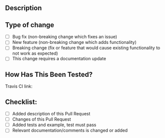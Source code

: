 ## Description
<!--
YOU ARE WELCOME TO CREATE PULL REQUEST!

Please include a summary of the change and which issue is fixed. Please also include relevant motivation and context. List any dependencies that are required for this change.
-->

## Type of change
<!--
Please delete options that are not relevant. For completed items, change [ ] to [x].
-->

- [ ] Bug fix (non-breaking change which fixes an issue)
- [ ] New feature (non-breaking change which adds functionality)
- [ ] Breaking change (fix or feature that would cause existing functionality to not work as expected)
- [ ] This change requires a documentation update

## How Has This Been Tested?

<!--
Please describe the tests that you ran to verify your changes. Provide instructions so we can reproduce. Please also list any relevant details for your test configuration
-->

Travis CI link:

## Checklist:

<!-- Remove items that do not apply. For completed items, change [ ] to [x]. -->

- [ ] Added description of this Pull Request
- [ ] Changes of this Pull Request
- [ ] Added tests and example, test must pass
- [ ] Relevant documentation/comments is changed or added
